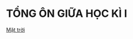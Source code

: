 <!DOCTYPE html>
<html>
   <head>
   	  <title>Tổng ôn GHKI</title>
	  <meta charset = "utf-8">
   </head>
   <body>
    <div>
	  <h1>TỔNG ÔN GIỮA HỌC KÌ I</h1>
	  <a href="file:///C:/HTML/Notepad++/html/m%E1%BB%9Bi%201.html">Mặt trời</a>
	</div>
	</body>
</html>

   
